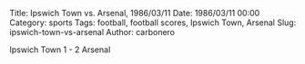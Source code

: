 Title: Ipswich Town vs. Arsenal, 1986/03/11
Date: 1986/03/11 00:00
Category: sports
Tags: football, football scores, Ipswich Town, Arsenal
Slug: ipswich-town-vs-arsenal
Author: carbonero


Ipswich Town 1 - 2 Arsenal
